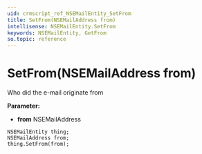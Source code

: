 ```yaml
---
uid: crmscript_ref_NSEMailEntity_SetFrom
title: SetFrom(NSEMailAddress from)
intellisense: NSEMailEntity.SetFrom
keywords: NSEMailEntity, GetFrom
so.topic: reference
---
```


# SetFrom(NSEMailAddress from)

Who did the e-mail originate from

**Parameter:** 
 - **from** NSEMailAddress

```crmscript
NSEMailEntity thing;
NSEMailAddress from;
thing.SetFrom(from);
```

